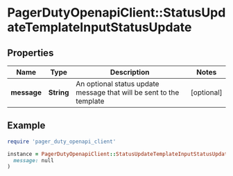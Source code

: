 # PagerDutyOpenapiClient::StatusUpdateTemplateInputStatusUpdate

## Properties

| Name | Type | Description | Notes |
| ---- | ---- | ----------- | ----- |
| **message** | **String** | An optional status update message that will be sent to the template | [optional] |

## Example

```ruby
require 'pager_duty_openapi_client'

instance = PagerDutyOpenapiClient::StatusUpdateTemplateInputStatusUpdate.new(
  message: null
)
```

